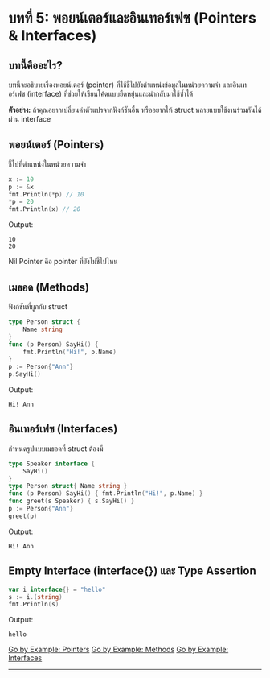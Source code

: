 # บทที่ 5: พอยน์เตอร์และอินเทอร์เฟซ (Pointers & Interfaces)

## บทนี้คืออะไร?
บทนี้จะอธิบายเรื่องพอยน์เตอร์ (pointer) ที่ใช้ชี้ไปยังตำแหน่งข้อมูลในหน่วยความจำ และอินเทอร์เฟซ (interface) ที่ช่วยให้เขียนโค้ดแบบยืดหยุ่นและนำกลับมาใช้ซ้ำได้

**ตัวอย่าง:**
ถ้าคุณอยากเปลี่ยนค่าตัวแปรจากฟังก์ชันอื่น หรืออยากให้ struct หลายแบบใช้งานร่วมกันได้ผ่าน interface

## พอยน์เตอร์ (Pointers)
ชี้ไปที่ตำแหน่งในหน่วยความจำ
```go
x := 10
p := &x
fmt.Println(*p) // 10
*p = 20
fmt.Println(x) // 20
```
Output:
```
10
20
```
Nil Pointer คือ pointer ที่ยังไม่ชี้ไปไหน

## เมธอด (Methods)
ฟังก์ชันที่ผูกกับ struct
```go
type Person struct {
    Name string
}
func (p Person) SayHi() {
    fmt.Println("Hi!", p.Name)
}
p := Person{"Ann"}
p.SayHi()
```
Output:
```
Hi! Ann
```

## อินเทอร์เฟซ (Interfaces)
กำหนดรูปแบบเมธอดที่ struct ต้องมี
```go
type Speaker interface {
    SayHi()
}
type Person struct{ Name string }
func (p Person) SayHi() { fmt.Println("Hi!", p.Name) }
func greet(s Speaker) { s.SayHi() }
p := Person{"Ann"}
greet(p)
```
Output:
```
Hi! Ann
```

## Empty Interface (interface{}) และ Type Assertion
```go
var i interface{} = "hello"
s := i.(string)
fmt.Println(s)
```
Output:
```
hello
```

[Go by Example: Pointers](https://gobyexample.com/pointers)
[Go by Example: Methods](https://gobyexample.com/methods)
[Go by Example: Interfaces](https://gobyexample.com/interfaces)

---

